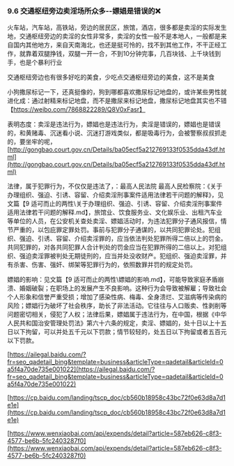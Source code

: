 ### 9.6 交通枢纽旁边卖淫场所众多--嫖娼是错误的❌

火车站，汽车站，高铁站，旁边的居民区，旅馆，酒店，很多都是卖淫的实际发生地，交通枢纽旁边的卖淫的女性非常多，卖淫的女性一般不是本地人，一般都是来自国内其他地方，来自天南海北，也还是挺可怜的，找不到其他工作，不干正经工作，就靠着双腿挣钱，双腿一开一合，不到10分钟完事，几百块钱、上千块钱到手，也是个暴利行业

交通枢纽旁边也有很多好吃的美食，少吃点交通枢纽旁边的美食，这不是美食

小狗撒尿标记一下，还真挺像的，狗到哪都喜欢撒尿标记地盘的，或许某些男性就进化成：通过射精来标记地盘，而不是撒尿来标记地盘，撒尿标记地盘其实也不错 【https://weibo.com/7868822289/Q8V0xFasr】

表明态度：卖淫是违法行为，嫖娼也是违法行为，卖淫是错误的，嫖娼也是错误的，和黄赌毒、沉迷看小说、沉迷打游戏类似，都是吸毒行为，会被警察叔叔抓走的，要坐牢的呢，[http://gongbao.court.gov.cn/Details/ba05ecf5a212769133f0535dda43df.html](http://gongbao.court.gov.cn/Details/ba05ecf5a212769133f0535dda43df.html)

法律，属于犯罪行为，不仅仅是违法了，：最高人民法院 最高人民检察院：《关于办理组织、强迫、引诱、容留、介绍卖淫刑事案件适用法律若干问题的解释》，见文篇【9 适可而止的两性\关于办理组织、强迫、引诱、容留、介绍卖淫刑事案件适用法律若干问题的解释.md】，旅馆业、饮食服务业、文化娱乐业、出租汽车业等单位的人员，在公安机关查处卖淫、嫖娼活动时，为违法犯罪分子通风报信，情节严重的，以包庇罪定罪处罚。事前与犯罪分子通谋的，以共同犯罪论处。犯组织、强迫、引诱、容留、介绍卖淫罪的，应当依法判处犯罪所得二倍以上的罚金。共同犯罪的，对各共同犯罪人合计判处的罚金应当在犯罪所得的二倍以上。对犯组织、强迫卖淫罪被判处无期徒刑的，应当并处没收财产。犯组织、强迫卖淫罪，并有杀害、伤害、强奸、绑架等犯罪行为的，依照数罪并罚的规定处罚。

嫖娼的影响：见文篇【9 适可而止的两性\嫖娼的影响.md】，可能导致家庭矛盾崩溃、婚姻破裂；在职场上的发展产生不良影响。这种行为会导致被解雇；导致社会个人形象和信誉严重受损；增加了感染性病、梅毒、全身溃烂、艾滋病等传染病的风险；嫖娼行为破坏了社会秩序，助长了非法活动。它往往与人口贩卖、性剥削等问题密切相关，侵犯了人权；法律后果，嫖娼属于违法行为，在中国，根据《中华人民共和国治安管理处罚法》第六十六条的规定，卖淫、嫖娼的，处十日以上十五日以下拘留，可以并处五千元以下罚款；情节较轻的，处五日以下拘留或者五百元以下罚款。

[https://ailegal.baidu.com/?fr=seo_qadetail_bing&template=business&articleType=qadetail&articleId=0a5f4a70de735e001022](https://ailegal.baidu.com/?fr=seo_qadetail_bing&template=business&articleType=qadetail&articleId=0a5f4a70de735e001022)

[https://cp.baidu.com/landing/tscp_doc/cb560b18958c43bc72f0e63d8a7d1e1e](https://cp.baidu.com/landing/tscp_doc/cb560b18958c43bc72f0e63d8a7d1e1e)

[https://www.wenxiaobai.com/api/expends/detail?article=587eb626-c8f3-4577-be6b-5fc2403287f0](https://www.wenxiaobai.com/api/expends/detail?article=587eb626-c8f3-4577-be6b-5fc2403287f0)
